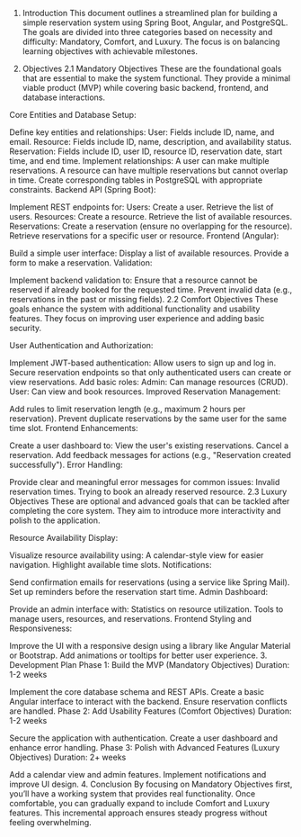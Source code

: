 1. Introduction
This document outlines a streamlined plan for building a simple reservation system using Spring Boot, Angular, and PostgreSQL. The goals are divided into three categories based on necessity and difficulty: Mandatory, Comfort, and Luxury. The focus is on balancing learning objectives with achievable milestones.

2. Objectives
2.1 Mandatory Objectives
These are the foundational goals that are essential to make the system functional. They provide a minimal viable product (MVP) while covering basic backend, frontend, and database interactions.

Core Entities and Database Setup:

Define key entities and relationships:
User: Fields include ID, name, and email.
Resource: Fields include ID, name, description, and availability status.
Reservation: Fields include ID, user ID, resource ID, reservation date, start time, and end time.
Implement relationships:
A user can make multiple reservations.
A resource can have multiple reservations but cannot overlap in time.
Create corresponding tables in PostgreSQL with appropriate constraints.
Backend API (Spring Boot):

Implement REST endpoints for:
Users:
Create a user.
Retrieve the list of users.
Resources:
Create a resource.
Retrieve the list of available resources.
Reservations:
Create a reservation (ensure no overlapping for the resource).
Retrieve reservations for a specific user or resource.
Frontend (Angular):

Build a simple user interface:
Display a list of available resources.
Provide a form to make a reservation.
Validation:

Implement backend validation to:
Ensure that a resource cannot be reserved if already booked for the requested time.
Prevent invalid data (e.g., reservations in the past or missing fields).
2.2 Comfort Objectives
These goals enhance the system with additional functionality and usability features. They focus on improving user experience and adding basic security.

User Authentication and Authorization:

Implement JWT-based authentication:
Allow users to sign up and log in.
Secure reservation endpoints so that only authenticated users can create or view reservations.
Add basic roles:
Admin: Can manage resources (CRUD).
User: Can view and book resources.
Improved Reservation Management:

Add rules to limit reservation length (e.g., maximum 2 hours per reservation).
Prevent duplicate reservations by the same user for the same time slot.
Frontend Enhancements:

Create a user dashboard to:
View the user's existing reservations.
Cancel a reservation.
Add feedback messages for actions (e.g., "Reservation created successfully").
Error Handling:

Provide clear and meaningful error messages for common issues:
Invalid reservation times.
Trying to book an already reserved resource.
2.3 Luxury Objectives
These are optional and advanced goals that can be tackled after completing the core system. They aim to introduce more interactivity and polish to the application.

Resource Availability Display:

Visualize resource availability using:
A calendar-style view for easier navigation.
Highlight available time slots.
Notifications:

Send confirmation emails for reservations (using a service like Spring Mail).
Set up reminders before the reservation start time.
Admin Dashboard:

Provide an admin interface with:
Statistics on resource utilization.
Tools to manage users, resources, and reservations.
Frontend Styling and Responsiveness:

Improve the UI with a responsive design using a library like Angular Material or Bootstrap.
Add animations or tooltips for better user experience.
3. Development Plan
Phase 1: Build the MVP (Mandatory Objectives)
Duration: 1-2 weeks

Implement the core database schema and REST APIs.
Create a basic Angular interface to interact with the backend.
Ensure reservation conflicts are handled.
Phase 2: Add Usability Features (Comfort Objectives)
Duration: 1-2 weeks

Secure the application with authentication.
Create a user dashboard and enhance error handling.
Phase 3: Polish with Advanced Features (Luxury Objectives)
Duration: 2+ weeks

Add a calendar view and admin features.
Implement notifications and improve UI design.
4. Conclusion
By focusing on Mandatory Objectives first, you’ll have a working system that provides real functionality. Once comfortable, you can gradually expand to include Comfort and Luxury features. This incremental approach ensures steady progress without feeling overwhelming.







